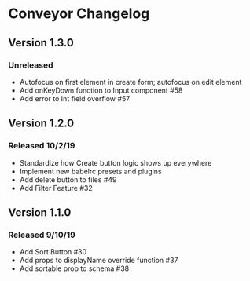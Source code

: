 # Conveyor Changelog

## Version 1.3.0

### Unreleased

-   Autofocus on first element in create form; autofocus on edit element
-   Add onKeyDown function to Input component #58
-   Add error to Int field overflow #57

## Version 1.2.0

### Released 10/2/19
-   Standardize how Create button logic shows up everywhere
-   Implement new babelrc presets and plugins
-   Add delete button to files #49
-   Add Filter Feature #32


## Version 1.1.0

### Released 9/10/19
-   Add Sort Button #30
-   Add props to displayName override function #37
-   Add sortable prop to schema #38
